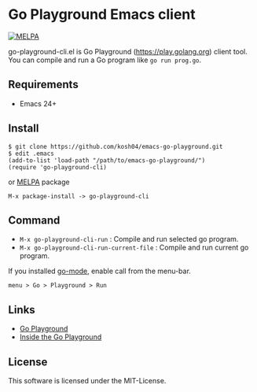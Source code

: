 # Go Playground Emacs client

[![MELPA](https://melpa.org/packages/go-playground-cli-badge.svg)](https://melpa.org/#/go-playground-cli)

go-playground-cli.el is Go Playground (https://play.golang.org) client tool.
You can compile and run a Go program like `go run prog.go`.


## Requirements

- Emacs 24+


## Install

    $ git clone https://github.com/kosh04/emacs-go-playground.git
    $ edit .emacs
    (add-to-list 'load-path "/path/to/emacs-go-playground/")
    (require 'go-playground-cli)

or [MELPA](https://melpa.org/#/getting-started) package

    M-x package-install -> go-playground-cli


## Command

- `M-x go-playground-cli-run`              : Compile and run selected go program.
- `M-x go-playground-cli-run-current-file` : Compile and run current go program.

If you installed [go-mode](https://github.com/dominikh/go-mode.el), enable call from the menu-bar.

    menu > Go > Playground > Run


## Links

- [Go Playground](http://play.golang.org/)
- [Inside the Go Playground](http://blog.golang.org/playground)


## License

This software is licensed under the MIT-License.
